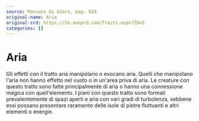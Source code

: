```yaml
---
source: Manuale di Gioco, pag. 629
original-name: Aria
original-srd: https://2e.aonprd.com/Traits.aspx?ID=5
categories: []
---
```


# Aria

Gli effetti con il tratto aria manipolano o evocano aria. Quelli che manipolano
l'aria non hanno effetto nel vuoto o in un'area priva di aria. Le creature con
questo tratto sono fatte principalmente di aria o hanno una connessione magica
con quell'elemento. I piani con questo tratto sono formati prevalentemente di
spazi aperti e aria con vari gradi di turbolenza, sebbene essi possano
presentare raramente delle isole di pietre fluttuanti e altri elementi o
energie.
